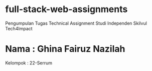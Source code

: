 # full-stack-web-assignments
  Pengumpulan Tugas Technical Assignment Studi Independen Skilvul Tech4Impact
# Nama     : Ghina Fairuz Nazilah
  Kelompok : 22-Serrum
